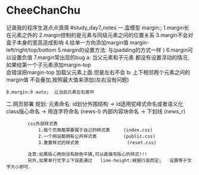 # CheeChanChu
记录我的程序生涯点点滴滴
#study_day7_notes
一.盒模型
    margin:;
    1.margin长在元素之外的
    2.margin控制的是元素与同级元素之间的位置关系
    3.margin不会对盒子本身的宽高造成影响
    4.给单一方向添加margin值    margin-left/right/top/bottom
    5.margin的设置方法: 与(padding的方式一样 )
    6.margin可以设置负值
    7.margin常出现的bug
        a: 当父元素和子元素 都没有设置浮动的情况,如果给第一个子元素添加margin-top   
           会错误把margin-top 加载父元素上面.但是左右不会
        b: 上下相邻两个元素之间的margin值 不会叠加,按照最大值来添加(左右没有问题)

    8.margin:0 auto;  让当前元素左右居中

二.网页部署
    规划:
        元素命名:
            id划分外围结构      ->      id选用驼峰式命名或者语义化
            class版心命名       ->      用连字符命名    (news-l)
            内部内容块命名      ->      下划线      (news_r)

            css外部样式表
                1.每个页面都需要属于自己的样式表     (index.css)
                2.一个网站都拥有公共样式表          (public.css)
                3.重置样式的样式表                  (reset.css)

            注意:如果版心两侧没有颜色平铺,可以直接写版心的样式!!!
            另外,如果单行文字上下误差通过   line-height:根据行高而定;   设置等于文字大小即可.
